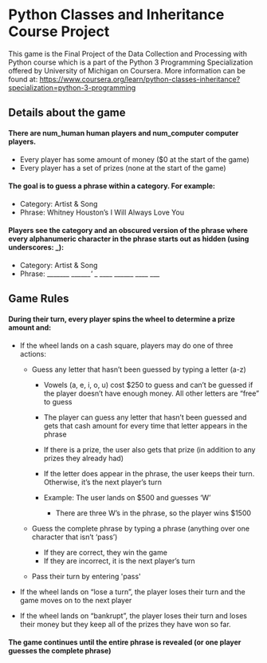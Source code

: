 # Python Classes and Inheritance Course Project
This game is the Final Project of the Data Collection and Processing with Python course which is a part of the Python 3 Programming Specialization offered by University of Michigan on Coursera. More information can be found at: https://www.coursera.org/learn/python-classes-inheritance?specialization=python-3-programming

## Details about the game
#### There are num_human human players and num_computer computer players.
 - Every player has some amount of money ($0 at the start of the game)
 - Every player has a set of prizes (none at the start of the game)

#### The goal is to guess a phrase within a category. For example:
 - Category: Artist & Song
 - Phrase: Whitney Houston’s I Will Always Love You

#### Players see the category and an obscured version of the phrase where every alphanumeric character in the phrase starts out as hidden (using underscores: _):
 - Category: Artist & Song
 - Phrase: _______ _______'_ _ ____ ______ ____ ___

## Game Rules
#### During their turn, every player spins the wheel to determine a prize amount and:
 - If the wheel lands on a cash square, players may do one of three actions:
   - Guess any letter that hasn’t been guessed by typing a letter (a-z)
     - Vowels (a, e, i, o, u) cost $250 to guess and can’t be guessed if the player doesn’t have enough money. All other letters are “free” to guess

     - The player can guess any letter that hasn’t been guessed and gets that cash amount for every time that letter appears in the phrase

     - If there is a prize, the user also gets that prize (in addition to any prizes they already had)

     - If the letter does appear in the phrase, the user keeps their turn. Otherwise, it’s the next player’s turn

     - Example: The user lands on $500 and guesses ‘W’
       - There are three W’s in the phrase, so the player wins $1500
   - Guess the complete phrase by typing a phrase (anything over one character that isn’t ‘pass’)
     - If they are correct, they win the game
     - If they are incorrect, it is the next player’s turn

   - Pass their turn by entering 'pass'

 - If the wheel lands on “lose a turn”, the player loses their turn and the game moves on to the next player

 - If the wheel lands on “bankrupt”, the player loses their turn and loses their money but they keep all of the prizes they have won so far.

#### The game continues until the entire phrase is revealed (or one player guesses the complete phrase)
